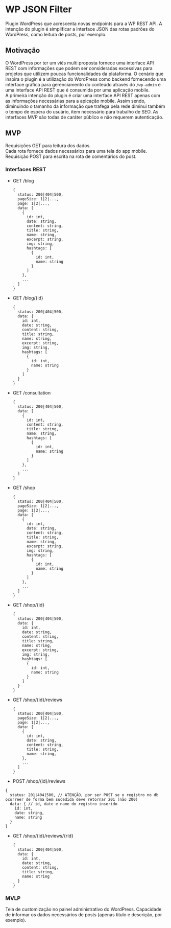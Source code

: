 # WP JSON Filter
Plugin WordPress que acrescenta novas endpoints para a WP REST API. A intenção do plugin é simplificar a interface JSON das rotas padrões do WordPress, como leitura de posts, por exemplo.

## Motivação
O WordPress por ter um viés multi proposta fornece uma interface API REST com informações que podem ser consideradas excessivas para projetos que utilizem poucas funcionalidades da plataforma. O cenário que inspira o plugin é a utilização do WordPress como backend fornecendo uma interface gráfica para gerenciamento do conteúdo através do `/wp-admin` e uma interface API REST que é consumida por uma aplicação mobile.  
A primeira intenção do plugin é criar uma interface API REST apenas com as informações necessárias para a apicação mobile. Assim sendo, diminuindo o tamanho da informação que trafega pela rede diminui também o tempo de espera do usuário, item necessário para trabalho de SEO. As interfaces MVP são todas de caráter público e não requerem autenticação.

## MVP
Requisições GET para leitura dos dados.  
Cada rota fornece dados necessários para uma tela do app mobile.
Requisição POST para escrita na rota de comentários do post.

### Interfaces REST
* GET /blog
  ```
  {
    status: 200|404|500,
    pageSize: 1|2|...,
    page: 1|2|...,
    data: [
      {
        id: int,
        date: string,
        content: string,
        title: string,
        name: string,
        excerpt: string,
        img: string,
        hashtags: [
          {
            id: int,
            name: string
          }
        ]
      },
      ...
    ]
  }
  ```
  
* GET /blog/{id}
  ```
  {
    status: 200|404|500,
    data: {
      id: int,
      date: string,
      content: string,
      title: string,
      name: string,
      excerpt: string,
      img: string,
      hashtags: [
        {
          id: int,
          name: string
        }
      ]
    }
  }
  ```
  
* GET /consultation
  ```
  {
    status: 200|404|500,
    data: [
      {
        id: int,
        content: string,
        title: string,
        name: string,
        hashtags: [
          {
            id: int,
            name: string
          }
        ]
      },
      ...
    ]
  }
  ```


* GET /shop
  ```
  {
    status: 200|404|500,
    pageSize: 1|2|...,
    page: 1|2|...,
    data: [
      {
        id: int,
        date: string,
        content: string,
        title: string,
        name: string,
        excerpt: string,
        img: string,
        hashtags: [
          {
            id: int,
            name: string
          }
        ]
      },
      ...
    ]
  }
  ```

* GET /shop/{id}
  ```
  {
    status: 200|404|500,
    data: {
      id: int,
      date: string,
      content: string,
      title: string,
      name: string,
      excerpt: string,
      img: string,
      hashtags: [
        {
          id: int,
          name: string
        }
      ]
    }
  }
  ```
  
* GET /shop/{id}/reviews
  ```
  {
    status: 200|404|500,
    pageSize: 1|2|...,
    page: 1|2|...,
    data: [
      {
        id: int,
        date: string,
        content: string,
        title: string,
        name: string,
      },
      ...
    ]
  }
  ```
 
 * POST /shop/{id}/reviews
  ```
  {
    status: 201|404|500, // ATENÇÃO, por ser POST se o registro no db ocorreer de forma bem sucedida deve retornar 201 (não 200)
    data: { // id, date e name do registro inserido
      id: int,
      date: string,
      name: string
    }
  }
  ```

* GET /shop/{id}/reviews/{rId}
  ```
  {
    status: 200|404|500,
    data: {
      id: int,
      date: string,
      content: string,
      title: string,
      name: string
    }
  }
  ```

### MVLP
Tela de customização no painel administrativo do WordPress.
Capacidade de informar os dados necessários de posts (apenas titulo e descrição, por exemplo).
